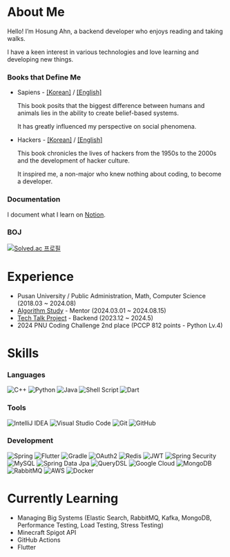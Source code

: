 # About Me
Hello! I’m Hosung Ahn, a backend developer who enjoys reading and taking walks.

I have a keen interest in various technologies and love learning and developing new things.

### Books that Define Me

- Sapiens - [[Korean]](https://m.yes24.com/Goods/Detail/23030284) / [[English]](https://www.amazon.com/Sapiens-Yuval-Noah-Harari-audiobook/dp/B0741F3M7C/ref=sr_1_1?crid=193J79B5RBBJD&dib=eyJ2IjoiMSJ9.31uws3pNxXnIoV5ovuHC3v4YuocU4-fTWVAWxqdm54Fw7fBID7Dcux8hUlldgPGN_oRPta3OQ-sErN1CJa90c6xYMejNaHT_xcAqzfiLgmtgUfwvAdPhizALavnrLPGKaTV_pea1UBEttvmb00R_ghsCuzBsUJZxfNbOlYg3MfJOnbfi04G5gbSoceYnQzK3SLC0lIFtSWnQQfibkyjPx_fG24rdHWI5GPUHTN2CoEM._YkvOlZiHl3njy-Bjc5dfpBeOPUZDPJk21pK3lCagBI&dib_tag=se&keywords=sapiens&qid=1719073429&sprefix=sapien%2Caps%2C278&sr=8-1)

  This book posits that the biggest difference between humans and animals lies in the ability to create belief-based systems.

  It has greatly influenced my perspective on social phenomena.

- Hackers - [[Korean]](https://m.yes24.com/Goods/Detail/72302803) / [[English]](https://www.amazon.com/Hackers-Heroes-Computer-Revolution-Anniversary/dp/B017RV1I3C/ref=sr_1_1?crid=2MXBE2CYIOL3P&dib=eyJ2IjoiMSJ9.O9AffF0J0YbyPNMuhUahRfMxZ1qaw0NzkrMRopnp48BRCZECSv0fnOcW7tp2tYKlYhXluefJ6A9SM7PTHLj3vDqdVUsHJIlp3KR4X8xm3OYBJhTwOlsq6LhlL4Ho13CBV7Sm96BE2SE5vwZ7QaHVC-9q6LCJ7WllpGAm7Q59XhmxIUX5FK5gjVwoVt1yjq5wnxJY27p3zoQGZ39HGLNBcZDxGiOoIYnRl0Pk1AzjFFw.M5RoscIIMiNlCSoH9mFz-j5LdV796UxHyJaHTvxT5hE&dib_tag=se&keywords=hackers&qid=1719073545&s=audible&sprefix=hacker%2Caudible%2C238&sr=1-1)

  This book chronicles the lives of hackers from the 1950s to the 2000s and the development of hacker culture.

  It inspired me, a non-major who knew nothing about coding, to become a developer.

### Documentation
I document what I learn on [Notion](https://hosung-note.notion.site/b99100125faa47908134239b7461e2ca?pvs=4).

### BOJ

[![Solved.ac 프로필](http://mazassumnida.wtf/api/v2/generate_badge?boj=an3735297)](https://solved.ac/an3735297)

# Experience

- Pusan University / Public Administration, Math, Computer Science (2018.03 ~ 2024.08)
- [Algorithm Study](https://github.com/Algorithm-study-busan) - Mentor (2024.03.01 ~ 2024.08.15)
- [Tech Talk Project](https://github.com/Tech-Talk-Project) - Backend (2023.12 ~ 2024.5)
- 2024 PNU Coding Challenge 2nd place (PCCP 812 points - Python Lv.4)

# Skills

### Languages 
![C++](https://img.shields.io/badge/c++-%2300599C.svg?style=for-the-badge&logo=c%2B%2B&logoColor=white)
![Python](https://img.shields.io/badge/python-3670A0?style=for-the-badge&logo=python&logoColor=ffdd54)
![Java](https://img.shields.io/badge/java-%23ED8B00.svg?style=for-the-badge&logo=openjdk&logoColor=white)
![Shell Script](https://img.shields.io/badge/shell_script-%23121011.svg?style=for-the-badge&logo=gnu-bash&logoColor=white)
![Dart](https://img.shields.io/badge/dart-%230175C2.svg?style=for-the-badge&logo=dart&logoColor=white)

### Tools
![IntelliJ IDEA](https://img.shields.io/badge/IntelliJIDEA-000000.svg?style=for-the-badge&logo=intellij-idea&logoColor=white)
![Visual Studio Code](https://img.shields.io/badge/Visual%20Studio%20Code-0078d7.svg?style=for-the-badge&logo=visual-studio-code&logoColor=white)
![Git](https://img.shields.io/badge/git-%23F05033.svg?style=for-the-badge&logo=git&logoColor=white)
![GitHub](https://img.shields.io/badge/github-%23121011.svg?style=for-the-badge&logo=github&logoColor=white)

### Development
![Spring](https://img.shields.io/badge/spring-%236DB33F.svg?style=for-the-badge&logo=spring&logoColor=white)
![Flutter](https://img.shields.io/badge/Flutter-%2302569B.svg?style=for-the-badge&logo=Flutter&logoColor=white)
![Gradle](https://img.shields.io/badge/Gradle-02303A.svg?style=for-the-badge&logo=Gradle&logoColor=white)
![OAuth2](https://img.shields.io/badge/OAuth2-%230047B3.svg?style=for-the-badge&logo=OAuth2&logoColor=white)
![Redis](https://img.shields.io/badge/redis-%23DD0031.svg?style=for-the-badge&logo=redis&logoColor=white)
![JWT](https://img.shields.io/badge/JWT-black?style=for-the-badge&logo=JSON%20web%20tokens)
![Spring Security](https://img.shields.io/badge/Spring_Security-%236DB33F.svg?style=for-the-badge&logo=spring&logoColor=white)
![MySQL](https://img.shields.io/badge/mysql-4479A1.svg?style=for-the-badge&logo=mysql&logoColor=white)
![Spring Data Jpa](https://img.shields.io/badge/Spring_Data_Jpa-%236DB33F.svg?style=for-the-badge&logo=spring&logoColor=white)
![QueryDSL](https://img.shields.io/badge/QueryDSL-%230047B3.svg?style=for-the-badge&logo=QueryDSL&logoColor=white)
![Google Cloud](https://img.shields.io/badge/GoogleCloud-%234285F4.svg?style=for-the-badge&logo=google-cloud&logoColor=white)
![MongoDB](https://img.shields.io/badge/MongoDB-%234ea94b.svg?style=for-the-badge&logo=mongodb&logoColor=white)
![RabbitMQ](https://img.shields.io/badge/Rabbitmq-FF6600?style=for-the-badge&logo=rabbitmq&logoColor=white)
![AWS](https://img.shields.io/badge/AWS-%23FF9900.svg?style=for-the-badge&logo=amazon-aws&logoColor=white)
![Docker](https://img.shields.io/badge/docker-%230db7ed.svg?style=for-the-badge&logo=docker&logoColor=white)

# Currently Learning

- Managing Big Systems (Elastic Search, RabbitMQ, Kafka, MongoDB, Performance Testing, Load Testing, Stress Testing) 
- Minecraft Spigot API
- GitHub Actions
- Flutter
